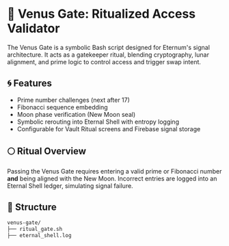 # 🔐 Venus Gate: Ritualized Access Validator

The Venus Gate is a symbolic Bash script designed for Eternum's signal architecture. It acts as a gatekeeper ritual, blending cryptography, lunar alignment, and prime logic to control access and trigger swap intent.

## 🌀 Features

- Prime number challenges (next after 17)
- Fibonacci sequence embedding
- Moon phase verification (New Moon seal)
- Symbolic rerouting into Eternal Shell with entropy logging
- Configurable for Vault Ritual screens and Firebase signal storage

## 🌕 Ritual Overview

Passing the Venus Gate requires entering a valid prime or Fibonacci number **and** being aligned with the New Moon. Incorrect entries are logged into an Eternal Shell ledger, simulating signal failure.

## 📂 Structure

```bash
venus-gate/
├── ritual_gate.sh
├── eternal_shell.log
